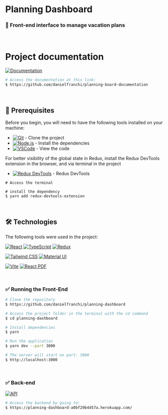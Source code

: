 # Planning Dashboard

### :rocket: Front-end interface to manage vacation plans

<br />

# Project documentation

[![Documentation](https://img.shields.io/badge/Documentation-Link-blue)](https://github.com/danielfranchi/planning-board-documentation)

```bash
# Access the documentation at this link:
$ https://github.com/danielfranchi/planning-board-documentation
```
<br />

## :wrench: Prerequisites

Before you begin, you will need to have the following tools installed on your machine:

- [![Git](https://img.shields.io/badge/Git-Link-blue)](https://git-scm.com/) - Clone the project
- [![Node.js](https://img.shields.io/badge/Node.js-Link-blue)](https://nodejs.org/en/) - Install the dependencies
- [![VSCode](https://img.shields.io/badge/VSCode-Link-blue)](https://code.visualstudio.com/) - View the code

For better visibility of the global state in Redux, install the Redux DevTools extension in the browser, and via terminal in the project
- [![Redux DevTools](https://img.shields.io/badge/Redux_DevTools-Command-blue)](https://www.npmjs.com/package/redux-devtools-extension) - Redux DevTools

```
# Access the terminal

# install the dependency
$ yarn add redux-devtools-extension
```
<br />

## 🛠 Technologies

The following tools were used in the project:

[![React](https://img.shields.io/badge/React-Link-blue)](https://pt-br.reactjs.org/)
[![TypeScript](https://img.shields.io/badge/TypeScript-Link-blue)](https://www.typescriptlang.org/)
[![Redux](https://img.shields.io/badge/Redux-Link-blue)](https://react-redux.js.org/)

[![Tailwind CSS](https://img.shields.io/badge/Tailwind_CSS-Link-blue)](https://tailwindcss.com/)
[![Material UI](https://img.shields.io/badge/Material_UI-Link-blue)](https://mui.com/)

[![Vite](https://img.shields.io/badge/Vite-Link-blue)](https://vitejs.dev/)
[![React PDF](https://img.shields.io/badge/React_PDF-Link-blue)](https://react-pdf.org/)

<br />

### :white_check_mark: Running the Front-End

```bash
# Clone the repository
$ https://github.com/danielfranchi/planning-dashboard

# Access the project folder in the terminal with the cd command
$ cd planning-dashboard

# Install dependencies
$ yarn

# Run the application
$ yarn dev --port 3000

# The server will start on port: 3000
$ http://localhost:3000
```
<br />

### :white_check_mark: Back-end

[![API](https://img.shields.io/badge/API-Link-blue)](https://planning-dashboard-a0bf29b4457a.herokuapp.com/)

```bash
# Access the backend by going to:
$ https://planning-dashboard-a0bf29b4457a.herokuapp.com/
```
